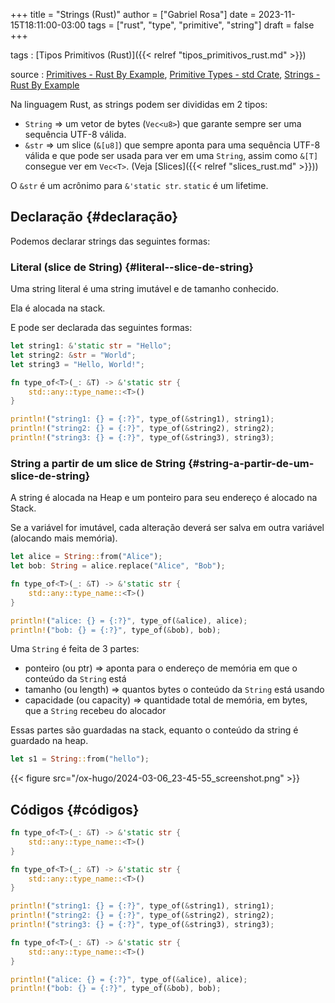 +++
title = "Strings (Rust)"
author = ["Gabriel Rosa"]
date = 2023-11-15T18:11:00-03:00
tags = ["rust", "type", "primitive", "string"]
draft = false
+++

tags
: [Tipos Primitivos (Rust)]({{< relref "tipos_primitivos_rust.md" >}})

source
: [Primitives - Rust By Example](https://doc.rust-lang.org/rust-by-example/primitives.html), [Primitive Types - std Crate](https://doc.rust-lang.org/std/#primitives), [Strings - Rust By Example](https://doc.rust-lang.org/rust-by-example/std/str.html)

Na linguagem Rust, as strings podem ser divididas em 2 tipos:

-   `String` =&gt; um vetor de bytes (`Vec<u8>`) que garante sempre ser uma sequência UTF-8 válida.
-   `&str` =&gt; um slice (`&[u8]`) que sempre aponta para uma sequência UTF-8 válida e que pode ser usada para ver em uma `String`, assim como `&[T]` consegue ver em `Vec<T>`. (Veja [Slices]({{< relref "slices_rust.md" >}}))

O `&str` é um acrônimo para `&'static str`. `static` é um lifetime.


## Declaração {#declaração}

Podemos declarar strings das seguintes formas:


### Literal (slice de String) {#literal--slice-de-string}

Uma string literal é uma string imutável e de tamanho conhecido.

Ela é alocada na stack.

E pode ser declarada das seguintes formas:

```rust
let string1: &'static str = "Hello";
let string2: &str = "World";
let string3 = "Hello, World!";

fn type_of<T>(_: &T) -> &'static str {
    std::any::type_name::<T>()
}

println!("string1: {} = {:?}", type_of(&string1), string1);
println!("string2: {} = {:?}", type_of(&string2), string2);
println!("string3: {} = {:?}", type_of(&string3), string3);
```


### String a partir de um slice de String {#string-a-partir-de-um-slice-de-string}

A string é alocada na Heap e um ponteiro para seu endereço é alocado na Stack.

Se a variável for imutável, cada alteração deverá ser salva em outra variável (alocando mais memória).

```rust
let alice = String::from("Alice");
let bob: String = alice.replace("Alice", "Bob");

fn type_of<T>(_: &T) -> &'static str {
    std::any::type_name::<T>()
}

println!("alice: {} = {:?}", type_of(&alice), alice);
println!("bob: {} = {:?}", type_of(&bob), bob);
```

Uma `String` é feita de 3 partes:

-   ponteiro (ou ptr) =&gt; aponta para o endereço de memória em que o conteúdo da `String` está
-   tamanho (ou length) =&gt; quantos bytes o conteúdo da `String` está usando
-   capacidade (ou capacity) =&gt; quantidade total de memória, em bytes, que a `String` recebeu do alocador

Essas partes são guardadas na stack, equanto o conteúdo da string é guardado na heap.

```rust
let s1 = String::from("hello");
```

{{< figure src="/ox-hugo/2024-03-06_23-45-55_screenshot.png" >}}


## Códigos {#códigos}

<a id="code-snippet--type-of"></a>
```rust
fn type_of<T>(_: &T) -> &'static str {
    std::any::type_name::<T>()
}
```

<a id="code-snippet--show-literal-str-results"></a>
```rust
fn type_of<T>(_: &T) -> &'static str {
    std::any::type_name::<T>()
}

println!("string1: {} = {:?}", type_of(&string1), string1);
println!("string2: {} = {:?}", type_of(&string2), string2);
println!("string3: {} = {:?}", type_of(&string3), string3);
```

<a id="code-snippet--show-string-from-slice-results"></a>
```rust
fn type_of<T>(_: &T) -> &'static str {
    std::any::type_name::<T>()
}

println!("alice: {} = {:?}", type_of(&alice), alice);
println!("bob: {} = {:?}", type_of(&bob), bob);
```
